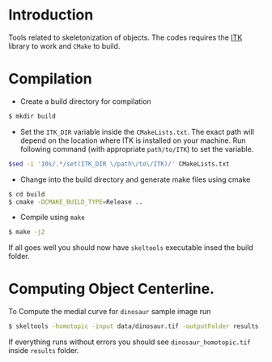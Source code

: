 # Introduction
Tools related to skeletonization of objects. 
The codes requires the [ITK](https://itk.org/) library to work and `CMake` to build.
# Compilation
* Create a build directory for compilation
```bash
$ mkdir build
```
* Set the `ITK_DIR` variable inside the `CMakeLists.txt`. 
The exact path will depend on the location where ITK is installed on your machine.
Run following command (with appropriate `path/to/ITK`) to set the variable.
```bash
$sed -i '10s/.*/set(ITK_DIR \/path\/to\/ITK)/' CMakeLists.txt
``` 
* Change into the build directory and generate make files using cmake
```bash
$ cd build
$ cmake -DCMAKE_BUILD_TYPE=Release ..
```
* Compile using `make`
```bash
$ make -j2
```
If all goes well you should now have `skeltools` executable insed the build folder.

# Computing Object Centerline.
To Compute the medial curve for `dinosaur` sample image run
```bash
$ skeltools -homotopic -input data/dinosaur.tif -outputFolder results -v
```
If everything runs without errors you should see `dinosaur_homotopic.tif` inside `results` folder.
